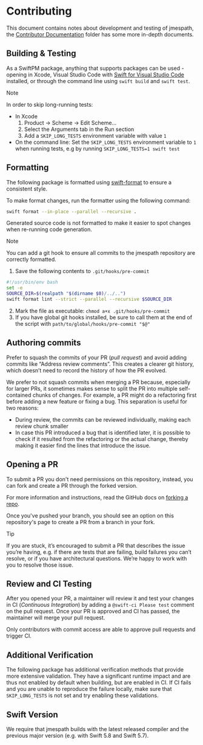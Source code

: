 # Contributing

This document contains notes about development and testing of jmespath, the [Contributor Documentation](Contributor%20Documentation) folder has some more in-depth documents.

## Building & Testing

As a SwiftPM package, anything that supports packages can be used - opening in Xcode, Visual Studio Code with [Swift for Visual Studio Code](https://github.com/swift-server/vscode-swift) installed, or through the command line using `swift build` and `swift test`.

> [!NOTE]
> In order to skip long-running tests:
> - In Xcode
>   1. Product -> Scheme -> Edit Scheme…
>   2. Select the Arguments tab in the Run section
>   3. Add a `SKIP_LONG_TESTS` environment variable with value `1`
> - On the command line: Set the `SKIP_LONG_TESTS` environment variable to `1` when running tests, e.g by running `SKIP_LONG_TESTS=1 swift test`

## Formatting

The following package is formatted using [swift-format](http://github.com/swiftlang/swift-format) to ensure a consistent style.

To make format changes, run the formatter using the following command:

```bash
swift format --in-place --parallel --recursive .
```

Generated source code is not formatted to make it easier to spot changes when re-running code generation.

> [!NOTE]
> You can add a git hook to ensure all commits to the jmespath repository are correctly formatted.
> 1. Save the following contents to `.git/hooks/pre-commit`
> ```bash
> #!/usr/bin/env bash
> set -e
> SOURCE_DIR=$(realpath "$(dirname $0)/../..")
> swift format lint --strict --parallel --recursive $SOURCE_DIR
> ```
> 2. Mark the file as executable: `chmod a+x .git/hooks/pre-commit`
> 3. If you have global git hooks installed, be sure to call them at the end of the script with `path/to/global/hooks/pre-commit "$@"`

## Authoring commits

Prefer to squash the commits of your PR (*pull request*) and avoid adding commits like “Address review comments”. This creates a clearer git history, which doesn’t need to record the history of how the PR evolved.

We prefer to not squash commits when merging a PR because, especially for larger PRs, it sometimes makes sense to split the PR into multiple self-contained chunks of changes. For example, a PR might do a refactoring first before adding a new feature or fixing a bug. This separation is useful for two reasons:
- During review, the commits can be reviewed individually, making each review chunk smaller
- In case this PR introduced a bug that is identified later, it is possible to check if it resulted from the refactoring or the actual change, thereby making it easier find the lines that introduce the issue.

## Opening a PR

To submit a PR you don't need permissions on this repository, instead, you can fork and create a PR through the forked version.

For more information and instructions, read the GitHub docs on [forking a repo](https://docs.github.com/en/pull-requests/collaborating-with-pull-requests/working-with-forks/fork-a-repo).

Once you've pushed your branch, you should see an option on this repository's page to create a PR from a branch in your fork.

> [!TIP]
> If you are stuck, it’s encouraged to submit a PR that describes the issue you’re having, e.g. if there are tests that are failing, build failures you can’t resolve, or if you have architectural questions. We’re happy to work with you to resolve those issue.

## Review and CI Testing

After you opened your PR, a maintainer will review it and test your changes in CI (*Continuous Integration*) by adding a `@swift-ci Please test` comment on the pull request. Once your PR is approved and CI has passed, the maintainer will merge your pull request.

Only contributors with commit access are able to approve pull requests and trigger CI.

## Additional Verification

The following package has additional verification methods that provide more extensive validation. They have a significant runtime impact and are thus not enabled by default when building, but are enabled in CI. If CI fails and you are unable to reproduce the failure locally, make sure that `SKIP_LONG_TESTS` is not set and try enabling these validations.

## Swift Version

We require that jmespath builds with the latest released compiler and the previous major version (e.g. with Swift 5.8 and Swift 5.7).
